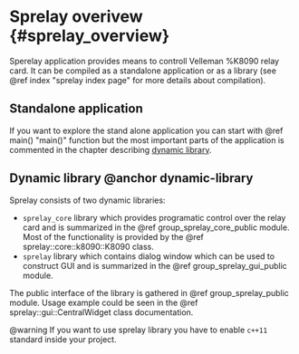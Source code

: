 # Sprelay overivew {#sprelay_overview}

Sperelay application provides means to controll Velleman %K8090 relay card. It can be compiled as a standalone
application or as a library (see @ref index "sprelay index page" for more details about compilation).


## Standalone application

If you want to explore the stand alone application you can start with @ref main() "main()" function but the most
important parts of the application is commented in the chapter describing [dynamic library](#dynamic-library).


## Dynamic library @anchor dynamic-library

Sprelay consists of two dynamic libraries:
- `sprelay_core` library which provides programatic control over the relay card and is summarized in the
  @ref group_sprelay_core_public module. Most of the functionality is provided by the
  @ref sprelay::core::k8090::K8090 class.
- `sprelay` library which contains dialog window which can be used to construct GUI and is summarized in the
@ref group_sprelay_gui_public module.

The public interface of the library is gathered in @ref group_sprelay_public module. Usage example could be seen in the
@ref sprelay::gui::CentralWidget class documentation.

@warning If you want to use sprelay library you have to enable `c++11` standard inside your project.
